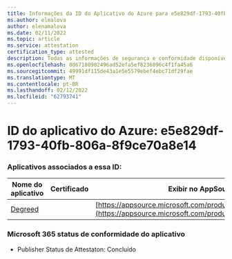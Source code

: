 ```yaml
---
title: Informações da ID do Aplicativo do Azure para e5e829df-1793-40fb-806a-8f9ce70a8e14
ms.author: elmalova
author: elenamalova
ms.date: 02/11/2022
ms.topic: article
ms.service: attestation
certification_type: attested
description: Todas as informações de segurança e conformidade disponíveis para e5e829df-1793-40fb-806a-8f9ce70a8e14.
ms.openlocfilehash: 8d67180902496ad52efa5ef8236096c4f1fa45a6
ms.sourcegitcommit: 49991df115de43a1e5e5579ebef4ebc71df29fae
ms.translationtype: MT
ms.contentlocale: pt-BR
ms.lasthandoff: 02/12/2022
ms.locfileid: "62793741"
---
```

# <a name="azure-app-id-e5e829df-1793-40fb-806a-8f9ce70a8e14"></a>ID do aplicativo do Azure: e5e829df-1793-40fb-806a-8f9ce70a8e14


### <a name="apps-associated-with-this-id"></a>Aplicativos associados a essa ID:
| **Nome do aplicativo** | **Certificado** | **Exibir no AppSource** |
|--------------|---------------|-----------------------|
| [Degreed](https://docs.microsoft.com/microsoft-365-app-certification/forward/WA200003252) |  | [https://appsource.microsoft.com/product/office/WA200003252](https://appsource.microsoft.com/product/office/WA200003252) |

### <a name="microsoft-365-app-compliance-status"></a>Microsoft 365 status de conformidade do aplicativo
- Publisher Status de Attestaton: Concluído
